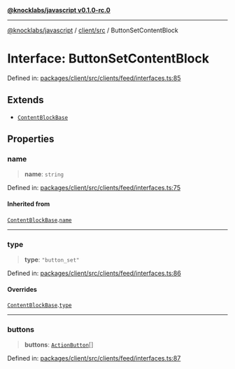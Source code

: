 [**@knocklabs/javascript v0.1.0-rc.0**](../../../README.md)

***

[@knocklabs/javascript](../../../modules.md) / [client/src](../README.md) / ButtonSetContentBlock

# Interface: ButtonSetContentBlock

Defined in: [packages/client/src/clients/feed/interfaces.ts:85](https://github.com/knocklabs/javascript/blob/main/packages/client/src/clients/feed/interfaces.ts#L85)

## Extends

- [`ContentBlockBase`](ContentBlockBase.md)

## Properties

### name

> **name**: `string`

Defined in: [packages/client/src/clients/feed/interfaces.ts:75](https://github.com/knocklabs/javascript/blob/main/packages/client/src/clients/feed/interfaces.ts#L75)

#### Inherited from

[`ContentBlockBase`](ContentBlockBase.md).[`name`](ContentBlockBase.md#name)

***

### type

> **type**: `"button_set"`

Defined in: [packages/client/src/clients/feed/interfaces.ts:86](https://github.com/knocklabs/javascript/blob/main/packages/client/src/clients/feed/interfaces.ts#L86)

#### Overrides

[`ContentBlockBase`](ContentBlockBase.md).[`type`](ContentBlockBase.md#type)

***

### buttons

> **buttons**: [`ActionButton`](ActionButton.md)[]

Defined in: [packages/client/src/clients/feed/interfaces.ts:87](https://github.com/knocklabs/javascript/blob/main/packages/client/src/clients/feed/interfaces.ts#L87)
